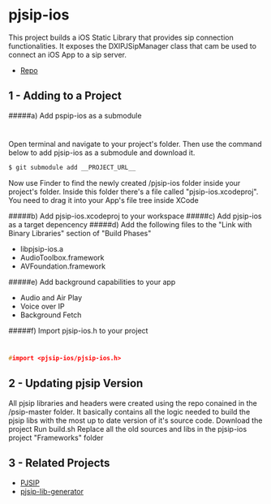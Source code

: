 # pjsip-ios

This project builds a iOS Static Library that provides sip connection functionalities. It exposes the DXIPJSipManager class that cam be used to connect an iOS App to a sip server.
* [Repo] 

## 1 - Adding to a Project

#####a) Add pspip-ios as a submodule
# 

Open terminal and navigate to your project's folder. Then use the command below to add pjsip-ios as a submodule and download it.
```sh
$ git submodule add __PROJECT_URL__
```
Now use Finder to find the newly created /pjsip-ios folder inside your project's folder. Inside this folder there's a file called "pjsip-ios.xcodeproj". You need to drag it into your App's file tree inside XCode

#####b) Add pjsip-ios.xcodeproj to your workspace
#####c) Add pjsip-ios as a target depencency
#####d) Add the following files to the "Link with Binary Libraries" section of "Build Phases"
* libpjsip-ios.a
* AudioToolbox.framework
* AVFoundation.framework

#####e) Add background capabilities to your app
* Audio and Air Play
* Voice over IP
* Background Fetch

#####f) Import pjsip-ios.h to your project
# 
# 
```c
#import <pjsip-ios/pjsip-ios.h>
```

## 2 - Updating pjsip Version

All pjsip libraries and headers were created using the repo conained in the 
/psip-master folder. It basically contains all the logic needed to build the pjsip libs with the most up to date version of it's source code. 
Download the project
Run build.sh
Replace all the old sources and libs in the pjsip-ios project "Frameworks" folder

## 3 - Related Projects
* [PJSIP]
* [pjsip-lib-generator] 

[Repo]:https://github.com/otaviokz/pjsip
[PJSIP]:http://www.pjsip.org/
[pjsip-lib-generator]:https://github.com/otaviokz/pjsipbrowse